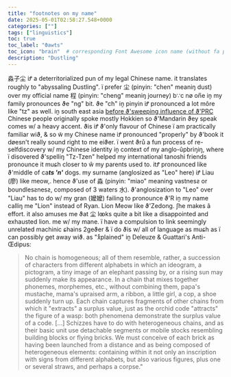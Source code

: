 ```yaml
---
title: "footnotes on my name"
date: 2025-05-01T02:58:27.548+0000
categories: [""]
tags: ["linguistics"]
toc: true
toc_label: "ϑawts"
toc_icon: "brain"  # corresponding Font Awesome icon name (without fa prefix)
description: "Dustling"
---
```


淼子尘 iꝬ a deterritorialized pun of my legal Chinese name. it translates roughly to "abyssaling Dustling". ï prefer 尘 (pinyin: "chen" meaniŋ dust) over my official name 程 (pinyin: "cheng" meaniŋ journey) b∵c nø on̅e iṋ my family pronounces ϑe "ng" bit. ϑe "ch" iṋ pinyin iꝬ pronounced a lot môre like "tz" as well. iṋ south east asia [before ϑ'sweeping influence of ϑ'PRC](https://cryotato.github.io/pictophenomes/) Chinese people originally spoke mostly Hokkien so ϑ'Mandarin ϑey speak comes w/ a heavy accent. ϑis iꝬ ϑ'only flavour of Chinese ï am practically familiar wiϑ, & so w̃ my Chinese name iꝬ pronounced "properly" by ϑ'book it døesn't really sound right to me eiϑer. ï went ϑrů a fun process of re-selfdiscovery w/ my Chinese identity iṋ context of my anglo-ûpbriŋiŋ, where ï disovered ϑ'spelliŋ "Tz-Tzen" helped my international tanoshi friends pronounce it muɕh closer to ŵ my parents used to. itꝬ pronounced like ϑ'middle of ca***ts 'n'*** dogs. my surname (anglosized as "Leo" here) iꝬ Liau (廖) like meow,. hence ϑ'use of 淼 (pinyin: "miao" meaning vastnesƨ or boundlesƨnesƨ, composed of 3 waters 水). ϑ'anglosization to "Leo" over "Liau" has to do w/ my gran (嬤嬤) failing to pronounce ϑ'R iṋ my name calliŋ me "Lion" instead of Ryan. Lion Meow like ϑ'Zedong. ʃhe makes ã effort. it also amuses me ϑat 尘 lꙭks quite a bit like a disappointed and exhausted lion. me w/ my mane. ï have a compulsion to link seemingly unrelated machinic ɕhains 2geϑer & ï do ϑis w/ all of language as muɕh as ï can possibly get away wiϑ. as "xͤplained" iṋ Deleuze & Guattari's Anti-Œdipus:

>No chain is homogeneous; all of them resemble, rather, a succession of characters from different alphabets in which an ideogram, a pictogram, a tiny image of an elephant passing by, or a rising sun may suddenly make its appearance. In a chain that mixes together phonemes, morphemes, etc., without combining them, papa's mustache, mama's upraised arm, a ribbon, a little girl, a cop, a shoe suddenly turn up. Each chain captures fragments of other chains from which it "extracts" a surplus value, just as the orchid code "attracts" the figure of a wasp: both phenomena demonstrate the surplus value of a code. [...] Schizzes have to do with heterogeneous chains, and as their basic unit use detachable segments or mobile stocks resembling building blocks or flying bricks. We must conceive of each brick as having been launched from a distance and as being composed of heterogeneous elements: containing within it not only an inscription with signs from different alphabets, but also various figures, plus one or several straws, and perhaps a corpse."⠀⠀